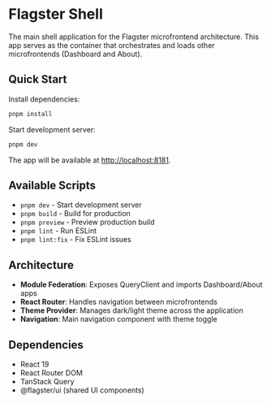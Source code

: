 # Flagster Shell

The main shell application for the Flagster microfrontend architecture. This app serves as the container that orchestrates and loads other microfrontends (Dashboard and About).

## Quick Start

Install dependencies:

```bash
pnpm install
```

Start development server:

```bash
pnpm dev
```

The app will be available at [http://localhost:8181](http://localhost:8181).

## Available Scripts

- `pnpm dev` - Start development server
- `pnpm build` - Build for production
- `pnpm preview` - Preview production build
- `pnpm lint` - Run ESLint
- `pnpm lint:fix` - Fix ESLint issues

## Architecture

- **Module Federation**: Exposes QueryClient and imports Dashboard/About apps
- **React Router**: Handles navigation between microfrontends
- **Theme Provider**: Manages dark/light theme across the application
- **Navigation**: Main navigation component with theme toggle

## Dependencies

- React 19
- React Router DOM
- TanStack Query
- @flagster/ui (shared UI components)
